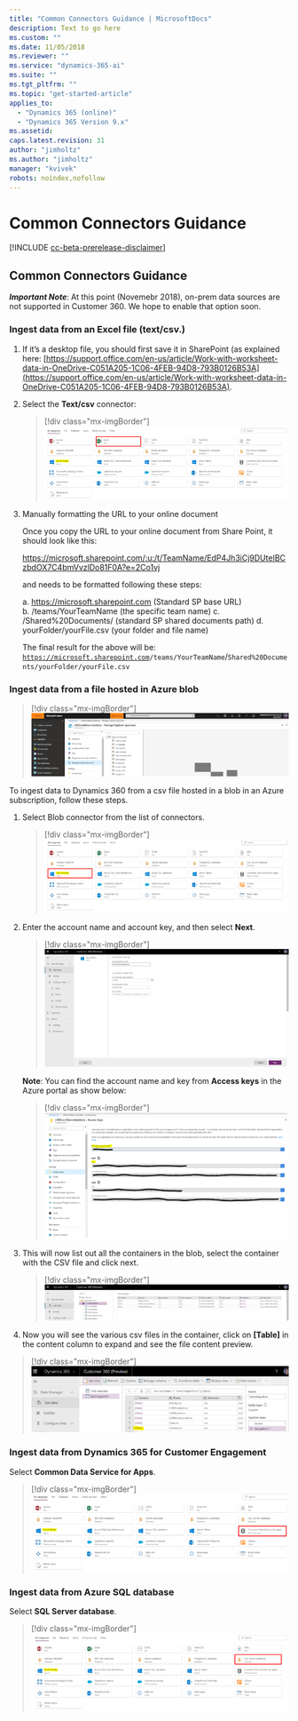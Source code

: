 ```yaml
---
title: "Common Connectors Guidance | MicrosoftDocs"
description: Text to go here
ms.custom: ""
ms.date: 11/05/2018
ms.reviewer: ""
ms.service: "dynamics-365-ai"
ms.suite: ""
ms.tgt_pltfrm: ""
ms.topic: "get-started-article"
applies_to: 
  - "Dynamics 365 (online)"
  - "Dynamics 365 Version 9.x"
ms.assetid: 
caps.latest.revision: 31
author: "jimholtz"
ms.author: "jimholtz"
manager: "kvivek"
robots: noindex,nofollow
---
```

# Common Connectors Guidance

[!INCLUDE [cc-beta-prerelease-disclaimer](../includes/cc-beta-prerelease-disclaimer.md)]

## Common Connectors Guidance

***Important Note***: At this point (Novemebr 2018), on-prem data sources are not supported in Customer 360. 
We hope to enable that option soon.

### Ingest data from an Excel file (text/csv.)

1. If it’s a desktop file, you should first save it in SharePoint (as explained here: [https://support.office.com/en-us/article/Work-with-worksheet-data-in-OneDrive-C051A205-1C06-4FEB-94D8-793B0126B53A](https://support.office.com/en-us/article/Work-with-worksheet-data-in-OneDrive-C051A205-1C06-4FEB-94D8-793B0126B53A).

2. Select the **Text/csv** connector:

   > [!div class="mx-imgBorder"] 
   > ![](media/connector-excel.png "Select Excel")

3. Manually formatting the URL to your online document

   Once you copy the URL to your online document from Share Point, it should look like this: 

   https://microsoft.sharepoint.com/:u:/t/TeamName/EdP4Jh3iCj9DUteIBCzbdOX7C4bmVvzlDo81F0A?e=2Co1vj
   
   and needs to be formatted following these steps:

   a. https://microsoft.sharepoint.com (Standard SP base URL)  
   b. /teams/YourTeamName (the specific team name) 
   c. /Shared%20Documents/ (standard SP shared documents path) 
   d. yourFolder/yourFile.csv (your folder and file name) 

   The final result for the above will be: <code>https://microsoft.sharepoint.com</code><code>/teams/YourTeamName</code>/<code>Shared%20Documents/</code><code>yourFolder/yourFile.csv</code> 




### Ingest data from a file hosted in Azure blob

   > [!div class="mx-imgBorder"] 
   > ![](media/connector-azure-storage.png "Select Azure Blobs")

To ingest data to Dynamics 360 from a csv file hosted in a blob in an Azure subscription, follow these steps.

1. Select Blob connector from the list of connectors.

   > [!div class="mx-imgBorder"] 
   > ![](media/connector-azure-blobs.png "Select Azure Blobs")

2. Enter the account name and account key, and then select **Next**.

   > [!div class="mx-imgBorder"] 
   > ![](media/connector-azure-blobs-account-name-key.png "Enter Blob account name and key")

   **Note**: You can find the account name and key from **Access keys** in the Azure portal as show below: 

   > [!div class="mx-imgBorder"] 
   > ![](media/connector-azure-blobs-access-keys.png "Blob access keys")

3. This will now list out all the containers in the blob, select the container with the CSV file and click next. 

   > [!div class="mx-imgBorder"] 
   > ![](media/connector-azure-blobs-container.png "Get data tile")

4.	Now you will see the various csv files in the container, click on **[Table]** in the content column to expand and see the file content preview. 

   > [!div class="mx-imgBorder"] 
   > ![](media/connector-azure-blobs-preview.png "Get data tile")
   
### Ingest data from Dynamics 365 for Customer Engagement

Select **Common Data Service for Apps**.

> [!div class="mx-imgBorder"] 
> ![](media/connector-cds.png "Select Common Data Service")

### Ingest data from Azure SQL database

Select **SQL Server database**.

> [!div class="mx-imgBorder"] 
> ![](media/connector-sql-database.png "Select SQL database")

